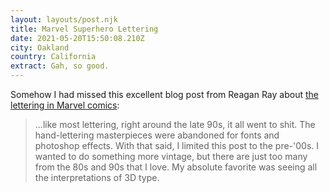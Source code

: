 ```yaml
---
layout: layouts/post.njk
title: Marvel Superhero Lettering
date: 2021-05-20T15:50:08.210Z
city: Oakland
country: California
extract: Gah, so good.
---
```


Somehow I had missed this excellent blog post from Reagan Ray about [the lettering in Marvel comics](https://reaganray.com/2021/04/06/marvel-lettering.html):

> ...like most lettering, right around the late 90s, it all went to shit. The hand-lettering masterpieces were abandoned for fonts and photoshop effects. With that said, I limited this post to the pre-'00s. I wanted to do something more vintage, but there are just too many from the 80s and 90s that I love. My absolute favorite was seeing all the interpretations of 3D type.
